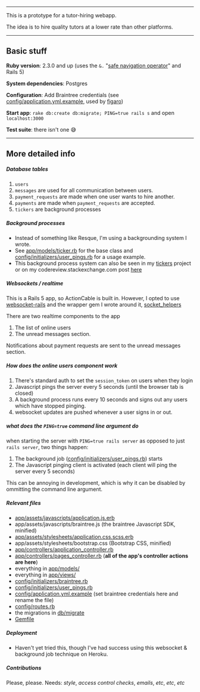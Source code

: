 -----

This is a prototype for a tutor-hiring webapp.

The idea is to hire quality tutors at a lower rate than other platforms.

-----

## Basic stuff

**Ruby version**: 2.3.0 and up (uses the `&.` "[safe navigation operator](http://mitrev.net/ruby/2015/11/13/the-operator-in-ruby/)" and Rails 5)

**System dependencies**: Postgres

**Configuration**: Add Braintree credentials (see [config/application.yml.example](config/application.yml.example), used by [figaro](https://github.com/laserlemon/figaro))

**Start app**: `rake db:create db:migrate; PING=true rails s` and open `localhost:3000`

**Test suite**: there isn't one :sweat_smile:

-----

## More detailed info

##### Database tables

  1. `users`
  2. `messages` are used for all communication between users.
  3. `payment_requests` are made when one user wants to hire another.
  4. `payments` are made when `payment_requests` are accepted.
  5. `tickers` are background processes

##### Background processes

  - Instead of something like Resque, I'm using a backgrounding system I wrote.
  - See [app/models/ticker.rb](app/models/ticker.rb) for the base class and [config/initializers/user_pings.rb](config/initializers/user_pings.rb) for a usage example.
  - This background process system can also be seen in my [tickers](https://github.com/maxpleaner/tickers) project or on my codereview.stackexchange.com post [here](codereview.stackexchange.com/questions/122159/a-two-method-program-for-running-background-jobs)

##### Websockets / realtime

This is a Rails 5 app, so ActionCable is built in. However, I opted to use [websocket-rails](https://github.com/websocket-rails/websocket-rails/) and the wrapper gem I wrote around it, [socket_helpers](https://github.com/maxpleaner/socket_helpers)

There are two realtime components to the app

  1. The list of online users
  2. The unread messages section.

Notifications about payment requests are sent to the unread messages section.

##### How does the online users component work
    
1. There's standard auth to set the `session_token` on users when they login
2. Javascript pings the server every 5 seconds (until the browser tab is closed)
3. A background process runs every 10 seconds and signs out any users which have stopped pinging.
4. websocket updates are pushed whenever a user signs in or out.

##### what does the `PING=true` command line argument do

when starting the server with `PING=true rails server` as opposed to just `rails server`, two things happen:

  1. The background job ([config/initializers/user_pings.rb](config/initializers/user_pings.rb)) starts
  2. The Javascript pinging client is activated (each client will ping the server every 5 seconds) 

This can be annoying in development, which is why it can be disabled by ommitting the command line argument.

##### Relevant files

  - [app/assets/javascripts/application.js.erb](app/assets/javascripts/application.js.erb)
  - app/assets/javascripts/braintree.js (the braintree Javascript SDK, minified)
  - [app/assets/stylesheets/application.css.scss.erb](app/assets/stylesheets/application.css.scss.erb)
  - app/assets/stylesheets/bootstrap.css (Bootstrap CSS, minified)
  - [app/controllers/application_controller.rb](app/controllers/application_controller.rb)
  - [app/controllers/pages_controller.rb](app/controllers/pages_controller.rb) (**all of the app's controller actions are here**)
  - everything in [app/models/](app/models/)
  - everything in [app/views/](app/views/)
  - [config/initializers/braintree.rb](config/initializers/braintree.rb)
  - [config/initializers/user_pings.rb](config/initializers/user_pings.rb)
  - [config/application.yml.example](config/application.yml.example) (set braintree credentials here and rename the file)
  - [config/routes.rb](config/routes.rb)
  - the migrations in [db/migrate](db/migrate/)
  - [Gemfile](Gemfile)

##### Deployment

- Haven't yet tried this, though I've had success using this websocket & background job technique on Heroku.

##### Contributions

Please, please. Needs: _style_, _access control checks_, _emails_, _etc_, _etc_, _etc_ 